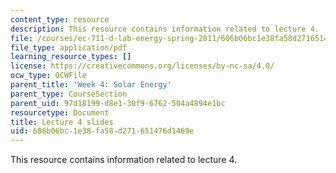 ```yaml
---
content_type: resource
description: This resource contains information related to lecture 4.
file: /courses/ec-711-d-lab-energy-spring-2011/606b06bc1e38fa58d271651476d1469e_MITEC_711S11_lec04.pdf
file_type: application/pdf
learning_resource_types: []
license: https://creativecommons.org/licenses/by-nc-sa/4.0/
ocw_type: OCWFile
parent_title: 'Week 4: Solar Energy'
parent_type: CourseSection
parent_uid: 97d18199-d8e1-30f9-6762-504a4894e1bc
resourcetype: Document
title: Lecture 4 slides
uid: 606b06bc-1e38-fa58-d271-651476d1469e
---
```

This resource contains information related to lecture 4.
